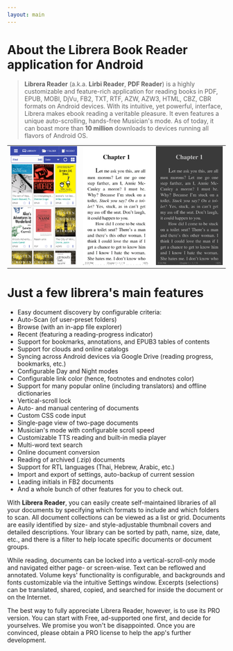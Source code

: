 ```yaml
---
layout: main
---
```


# About the Librera Book Reader  application for Android

> __Librera Reader__ (a.k.a. __Lirbi Reader__, __PDF Reader__) is a highly customizable and feature-rich application 
for reading books in PDF, EPUB, MOBI, DjVu, FB2, TXT, RTF, AZW, AZW3, HTML, CBZ, CBR formats on Android devices.
With its intuitive, yet powerful, interface, Librera makes ebook reading a veritable pleasure. 
It even features a unique auto-scrolling, hands-free Musician's mode.
As of today, it can boast more than __10 million__ downloads to devices running all flavors of Android OS.

||||
|-|-|-|
|![](1.png)|![](2.png)|![](3.png)|

# Just a few librera's main features

* Easy document discovery by configurable criteria:
* Auto-Scan (of user-preset folders)	
* Browse (with an in-app file explorer) 
* Recent (featuring a reading-progress indicator)
* Support for bookmarks, annotations, and EPUB3 tables of contents
* Support for clouds and online catalogs
* Syncing across Android devices via Google Drive (reading progress, bookmarks, etc.)
* Configurable Day and Night modes
* Configurable link color (hence, footnotes and endnotes color)
* Support for many popular online (including translators) and offline dictionaries
* Vertical-scroll lock
* Auto- and manual centering of documents
* Custom CSS code input
* Single-page view of two-page documents
* Musician's mode with configurable scroll speed
* Customizable TTS reading and built-in media player
* Multi-word text search
* Online document conversion
* Reading of archived (.zip) documents
* Support for RTL languages (Thai, Hebrew, Arabic, etc.)
* Import and export of settings, auto-backup of current session
* Leading initials in FB2 documents
* And a whole bunch of other features for you to check out.

With __Librera Reader__, you can easily create self-maintained libraries of all your documents by specifying which formats to include and which folders to scan. All document collections can be viewed as a list or grid. Documents are easily identified by size- and style-adjustable thumbnail covers and detailed descriptions. Your library can be sorted by path, name, size, date, etc., and there is a filter to help locate specific documents or document groups. 

While reading, documents can be locked into a vertical-scroll-only mode and navigated either page- or screen-wise. Text can be reflowed and annotated. Volume keys' functionality is configurable, and backgrounds and fonts customizable via the intuitive Settings window. Excerpts (selections) can be translated, shared, copied, and searched for inside the document or on the Internet. 

The best way to fully appreciate Librera Reader, however, is to use its PRO version. You can start with Free, ad-supported one first, and decide for yourselves. We promise you won't be disappointed. Once you are convinced, please obtain a PRO license to help the app's further development.
